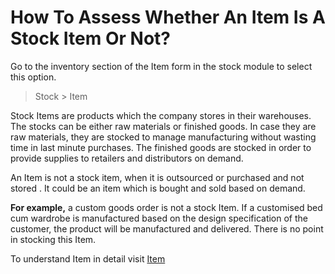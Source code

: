 # How To Assess Whether An Item Is A Stock Item Or Not?

Go to the inventory section of the Item form in the stock module to select this option.

> Stock > Item

Stock Items are products which the company stores in their warehouses. The stocks can be either raw materials or finished goods. In case they are raw materials, they are stocked to manage manufacturing without wasting time in last minute purchases. The finished goods are stocked in order to provide supplies to retailers and distributors on demand.

An Item is not a stock item, when it is outsourced or purchased and not stored . It could be an item which is bought and sold based on demand.

__For example,__ a custom goods order is not a stock Item. If a customised bed cum wardrobe is manufactured based on the design specification of the customer, the product will be manufactured and delivered. There is no point in stocking this Item. 

To understand Item in detail visit [Item](/apps/erpnext/user-guide/stock-inventory/item-master)

